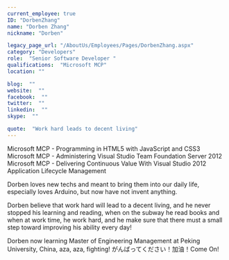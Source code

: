 ```yaml
---
current_employee: true
ID: "DorbenZhang"
name: "Dorben Zhang"
nickname: "Dorben"

legacy_page_url: "/AboutUs/Employees/Pages/DorbenZhang.aspx"
category: "Developers"
role:  "Senior Software Developer "
qualifications:  "Microsoft MCP"
location: ""

blog:  ""
website:  ""
facebook:  ""
twitter:  ""
linkedin:  ""
skype:  ""

quote:  "Work hard leads to decent living"
---
```


Microsoft MCP - Programming in HTML5 with JavaScript and CSS3  
Microsoft MCP - Administering Visual Studio Team Foundation Server 2012  
Microsoft MCP - Delivering Continuous Value With Visual Studio 2012 Application Lifecycle Management  

Dorben loves new techs and meant to bring them into our daily life, especially loves Arduino, but now have not invent anything.

Dorben believe that work hard will lead to a decent living, and he never stopped his learning and reading, when on the subway he read books and when at work time, he work hard, and he make sure that there must a small step toward improving his ability every day!

Dorben now learning Master of Engineering Management at Peking University, China, aza, aza, fighting! がんばってください！加油！Come On!